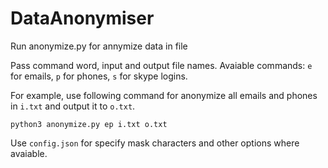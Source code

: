 # DataAnonymiser

Run anonymize.py for annymize data in file

Pass command word, input and output file names.
Avaiable commands: ```e``` for emails, ```p``` for phones, ```s``` for skype logins.

For example, use following command for anonymize all emails and phones in ```i.txt``` and output it to ```o.txt```.
```
python3 anonymize.py ep i.txt o.txt
```

Use ```config.json```  for specify mask characters and other options where avaiable.
